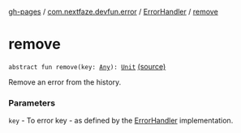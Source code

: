 [gh-pages](../../index.md) / [com.nextfaze.devfun.error](../index.md) / [ErrorHandler](index.md) / [remove](./remove.md)

# remove

`abstract fun remove(key: `[`Any`](https://kotlinlang.org/api/latest/jvm/stdlib/kotlin/-any/index.html)`): `[`Unit`](https://kotlinlang.org/api/latest/jvm/stdlib/kotlin/-unit/index.html) [(source)](https://github.com/NextFaze/dev-fun/tree/master/devfun/src/main/java/com/nextfaze/devfun/error/Handler.kt#L96)

Remove an error from the history.

### Parameters

`key` - To error key - as defined by the [ErrorHandler](index.md) implementation.